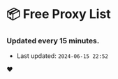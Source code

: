 # :package: Free Proxy List
### Updated every 15 minutes.

- Last updated: `2024-06-15 22:52`

:heart:
